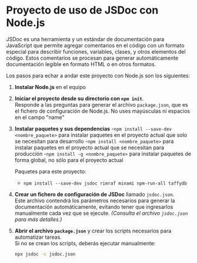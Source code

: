 # Proyecto de uso de JSDoc con Node.js

JSDoc es una herramienta y un estándar de documentación para JavaScript que permite agregar comentarios en el código con un formato especial para describir funciones, variables, clases, y otros elementos del código. Estos comentarios se procesan para generar automáticamente documentación legible en formato HTML o en otros formatos.

Los pasos para echar a andar este proyecto con Node.js son los siguientes:

1. **Instalar Node.js** en el equipo

2. **Iniciar el proyecto desde su directorio con `npm init`**.  
   Responde a las preguntas para generar el archivo `package.json`, que es el fichero de configuración de Node.js.
   No uses mayúsculas ni espacios en el campo "name"

3. **Instalar paquetes y sus dependencias**
   -`npm install --save-dev <nombre_paquete>` para instalar paquetes en el proyecto actual que solo se necesitan para desarrollo
   -`npm install <nombre_paquete>` para instalar paquetes en el proyecto actual que se necesitan para producción
   -`npm install -g <nombre_paquete>` para instalar paquetes de forma global, no sólo para el proyecto actual

   Paquetes para este proyecto:
   - `npm install --save-dev jsdoc rimraf minami npm-run-all taffydb`

4. **Crear un fichero de configuración de JSDoc** llamado `jsdoc.json`.  
   Este archivo contendrá los parámetros necesarios para generar la documentación automáticamente, evitando tener que ingresarlos manualmente cada vez que se ejecute. *(Consulta el archivo `jsdoc.json` para más detalles.)*

5. **Abrir el archivo `package.json`** y crear los scripts necesarios para automatizar tareas.  
   Si no se crean los scripts, deberás ejecutar manualmente:
   ```bash
   npx jsdoc -c jsdoc.json
